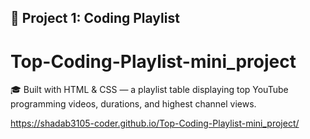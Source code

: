 ## 📁 Project 1: Coding Playlist
# Top-Coding-Playlist-mini_project
🎓 Built with HTML &amp; CSS — a playlist table displaying top YouTube programming videos, durations, and highest channel views.

https://shadab3105-coder.github.io/Top-Coding-Playlist-mini_project/

